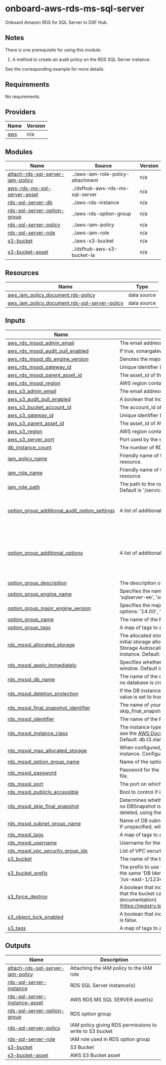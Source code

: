 # onboard-aws-rds-ms-sql-server
Onboard Amazon RDS for SQL Server to DSF Hub.

## Notes
There is one prerequisite for using this module:
1. A method to create an audit policy on the RDS SQL Server instance.

See the corresponding example for more details.
<!-- BEGIN_TF_DOCS -->
## Requirements

No requirements.

## Providers

| Name | Version |
|------|---------|
| <a name="provider_aws"></a> [aws](#provider\_aws) | n/a |

## Modules

| Name | Source | Version |
|------|--------|---------|
| <a name="module_attach-rds-sql-server-iam-policy"></a> [attach-rds-sql-server-iam-policy](#module\_attach-rds-sql-server-iam-policy) | ../aws-iam-role-policy-attachment | n/a |
| <a name="module_aws-rds-ms-sql-server-asset"></a> [aws-rds-ms-sql-server-asset](#module\_aws-rds-ms-sql-server-asset) | ../dsfhub-aws-rds-ms-sql-server | n/a |
| <a name="module_rds-sql-server-db"></a> [rds-sql-server-db](#module\_rds-sql-server-db) | ../aws-rds-instance | n/a |
| <a name="module_rds-sql-server-option-group"></a> [rds-sql-server-option-group](#module\_rds-sql-server-option-group) | ../aws-rds-option-group | n/a |
| <a name="module_rds-sql-server-policy"></a> [rds-sql-server-policy](#module\_rds-sql-server-policy) | ../aws-iam-policy | n/a |
| <a name="module_rds-sql-server-role"></a> [rds-sql-server-role](#module\_rds-sql-server-role) | ../aws-iam-role | n/a |
| <a name="module_s3-bucket"></a> [s3-bucket](#module\_s3-bucket) | ../aws-s3-bucket | n/a |
| <a name="module_s3-bucket-asset"></a> [s3-bucket-asset](#module\_s3-bucket-asset) | ../dsfhub-aws-s3-bucket-la | n/a |

## Resources

| Name | Type |
|------|------|
| [aws_iam_policy_document.rds-policy](https://registry.terraform.io/providers/hashicorp/aws/latest/docs/data-sources/iam_policy_document) | data source |
| [aws_iam_policy_document.rds-sql-server-policy](https://registry.terraform.io/providers/hashicorp/aws/latest/docs/data-sources/iam_policy_document) | data source |

## Inputs

| Name | Description | Type | Default | Required |
|------|-------------|------|---------|:--------:|
| <a name="input_aws_rds_mssql_admin_email"></a> [aws\_rds\_mssql\_admin\_email](#input\_aws\_rds\_mssql\_admin\_email) | The email address to notify about this asset. | `string` | n/a | yes |
| <a name="input_aws_rds_mssql_audit_pull_enabled"></a> [aws\_rds\_mssql\_audit\_pull\_enabled](#input\_aws\_rds\_mssql\_audit\_pull\_enabled) | If true, sonargateway will collect the audit logs for this system if it can. Default is false. | `bool` | `false` | no |
| <a name="input_aws_rds_mssql_db_engine_version"></a> [aws\_rds\_mssql\_db\_engine\_version](#input\_aws\_rds\_mssql\_db\_engine\_version) | Denotes the major version of the asset, e.g. 2017 or 2019. | `string` | `null` | no |
| <a name="input_aws_rds_mssql_gateway_id"></a> [aws\_rds\_mssql\_gateway\_id](#input\_aws\_rds\_mssql\_gateway\_id) | Unique identifier (UID) attached to the jSonar machine controlling the asset | `string` | n/a | yes |
| <a name="input_aws_rds_mssql_parent_asset_id"></a> [aws\_rds\_mssql\_parent\_asset\_id](#input\_aws\_rds\_mssql\_parent\_asset\_id) | The asset\_id of the AWS cloud account that contains this asset. | `string` | `null` | no |
| <a name="input_aws_rds_mssql_region"></a> [aws\_rds\_mssql\_region](#input\_aws\_rds\_mssql\_region) | AWS region containing the instance. | `string` | `null` | no |
| <a name="input_aws_s3_admin_email"></a> [aws\_s3\_admin\_email](#input\_aws\_s3\_admin\_email) | The email address to notify about the S3 asset. | `string` | n/a | yes |
| <a name="input_aws_s3_audit_pull_enabled"></a> [aws\_s3\_audit\_pull\_enabled](#input\_aws\_s3\_audit\_pull\_enabled) | A boolean that indicates whether the asset should be audited. Default is true. | `bool` | `true` | no |
| <a name="input_aws_s3_bucket_account_id"></a> [aws\_s3\_bucket\_account\_id](#input\_aws\_s3\_bucket\_account\_id) | The account\_id of the bucket owner | `string` | `null` | no |
| <a name="input_aws_s3_gateway_id"></a> [aws\_s3\_gateway\_id](#input\_aws\_s3\_gateway\_id) | Unique identifier (UID) attached to the jSonar machine controlling the S3 asset | `string` | n/a | yes |
| <a name="input_aws_s3_parent_asset_id"></a> [aws\_s3\_parent\_asset\_id](#input\_aws\_s3\_parent\_asset\_id) | The asset\_id of AWS cloud account being used. | `string` | n/a | yes |
| <a name="input_aws_s3_region"></a> [aws\_s3\_region](#input\_aws\_s3\_region) | AWS region containing the S3 bucket. | `string` | n/a | yes |
| <a name="input_aws_s3_server_port"></a> [aws\_s3\_server\_port](#input\_aws\_s3\_server\_port) | Port used by the source server. Default: 443 | `number` | `443` | no |
| <a name="input_db_instance_count"></a> [db\_instance\_count](#input\_db\_instance\_count) | The number of RDS instances to create. Default is 1. | `number` | `1` | no |
| <a name="input_iam_policy_name"></a> [iam\_policy\_name](#input\_iam\_policy\_name) | Friendly name of the IAM policy that grants SQL Server access to write to an S3 bucket. Forces new resource. | `string` | `"tf_rds_mssql_s3_audit_policy"` | no |
| <a name="input_iam_role_name"></a> [iam\_role\_name](#input\_iam\_role\_name) | Friendly name of the IAM role that grants SQL Server access to write to an S3 bucket. Forces new resource. | `string` | `"tf_rds_mssql_s3_audit_role"` | no |
| <a name="input_iam_role_path"></a> [iam\_role\_path](#input\_iam\_role\_path) | The path to the role. For more information about paths, see IAM Identifiers in the IAM User Guide. Default is '/service-role/'. | `string` | `"/service-role/"` | no |
| <a name="input_option_group_additional_audit_option_settings"></a> [option\_group\_additional\_audit\_option\_settings](#input\_option\_group\_additional\_audit\_option\_settings) | A list of additional option settings to apply to the SQLSERVER\_AUDIT option group. | <pre>list(object({<br>    name  = string<br>    value = string<br>  }))</pre> | `[]` | no |
| <a name="input_option_group_additional_options"></a> [option\_group\_additional\_options](#input\_option\_group\_additional\_options) | A list of additional options to apply to this Option Group. | <pre>list(object({<br>    option_name = string<br>    option_settings = list(object({<br>      name  = string<br>      value = string<br>    }))<br>  }))</pre> | `[]` | no |
| <a name="input_option_group_description"></a> [option\_group\_description](#input\_option\_group\_description) | The description of the RDS option group. | `string` | `null` | no |
| <a name="input_option_group_engine_name"></a> [option\_group\_engine\_name](#input\_option\_group\_engine\_name) | Specifies the name of the engine that this option group should be associated with. Valid options: 'sqlserver-ee', 'sqlserver-ex', 'sqlserver-se', 'sqlserver-web'. | `string` | n/a | yes |
| <a name="input_option_group_major_engine_version"></a> [option\_group\_major\_engine\_version](#input\_option\_group\_major\_engine\_version) | Specifies the major version of the engine that this option group should be associated with. Supported options: '14.00', '15.00'. | `string` | n/a | yes |
| <a name="input_option_group_name"></a> [option\_group\_name](#input\_option\_group\_name) | The name of the RDS option group. | `string` | n/a | yes |
| <a name="input_option_group_tags"></a> [option\_group\_tags](#input\_option\_group\_tags) | A map of tags to assign to the resource. | `map(string)` | `null` | no |
| <a name="input_rds_mssql_allocated_storage"></a> [rds\_mssql\_allocated\_storage](#input\_rds\_mssql\_allocated\_storage) | The allocated storage in gibibytes. If max\_allocated\_storage is configured, this argument represents the initial storage allocation and differences from the configuration will be ignored automatically when Storage Autoscaling occurs. If replicate\_source\_db is set, the value is ignored during the creation of the instance. Default: 20. | `number` | `20` | no |
| <a name="input_rds_mssql_apply_immediately"></a> [rds\_mssql\_apply\_immediately](#input\_rds\_mssql\_apply\_immediately) | Specifies whether any database modifications are applied immediately, or during the next maintenance window. Default is true. | `bool` | `true` | no |
| <a name="input_rds_mssql_db_name"></a> [rds\_mssql\_db\_name](#input\_rds\_mssql\_db\_name) | The name of the database to create when the DB instance is created. If this parameter is not specified, no database is created in the DB instance. | `string` | `null` | no |
| <a name="input_rds_mssql_deletion_protection"></a> [rds\_mssql\_deletion\_protection](#input\_rds\_mssql\_deletion\_protection) | If the DB instance should have deletion protection enabled. The database can't be deleted when this value is set to true. Default is false. | `bool` | `false` | no |
| <a name="input_rds_mssql_final_snapshot_identifier"></a> [rds\_mssql\_final\_snapshot\_identifier](#input\_rds\_mssql\_final\_snapshot\_identifier) | The name of your final DB snapshot when this DB instance is deleted. Must be provided if skip\_final\_snapshot is set to false. | `string` | `null` | no |
| <a name="input_rds_mssql_identifier"></a> [rds\_mssql\_identifier](#input\_rds\_mssql\_identifier) | The name of the RDS instance. | `string` | n/a | yes |
| <a name="input_rds_mssql_instance_class"></a> [rds\_mssql\_instance\_class](#input\_rds\_mssql\_instance\_class) | The instance type of the RDS instance. For supported range of DB instance classes for RDS SQL Server, see the [AWS Docs](https://docs.aws.amazon.com/AmazonRDS/latest/UserGuide/CHAP_SQLServer.html#SQLServer.Concepts.General.InstanceClasses) or use the /`aws rds describe-orderable-db-instance-options/` CLI command. Default: db.t3.xlarge | `string` | `"db.t3.xlarge"` | no |
| <a name="input_rds_mssql_max_allocated_storage"></a> [rds\_mssql\_max\_allocated\_storage](#input\_rds\_mssql\_max\_allocated\_storage) | When configured, the upper limit to which Amazon RDS can automatically scale the storage of the DB instance. Configuring this will automatically ignore differences to allocated\_storage. | `number` | `null` | no |
| <a name="input_rds_mssql_option_group_name"></a> [rds\_mssql\_option\_group\_name](#input\_rds\_mssql\_option\_group\_name) | Name of the option group to associate with the RDS instance. | `string` | `null` | no |
| <a name="input_rds_mssql_password"></a> [rds\_mssql\_password](#input\_rds\_mssql\_password) | Password for the master DB user. Note that this may show up in logs, and it will be stored in the state file. | `string` | n/a | yes |
| <a name="input_rds_mssql_port"></a> [rds\_mssql\_port](#input\_rds\_mssql\_port) | The port on which the DB accepts connections. Default: 1433 | `number` | `1433` | no |
| <a name="input_rds_mssql_publicly_accessible"></a> [rds\_mssql\_publicly\_accessible](#input\_rds\_mssql\_publicly\_accessible) | Bool to control if instance is publicly accessible. Default is true. | `bool` | `true` | no |
| <a name="input_rds_mssql_skip_final_snapshot"></a> [rds\_mssql\_skip\_final\_snapshot](#input\_rds\_mssql\_skip\_final\_snapshot) | Determines whether a final DB snapshot is created before the DB instance is deleted. If true is specified, no DBSnapshot is created. If false is specified, a DB snapshot is created before the DB instance is deleted, using the value from final\_snapshot\_identifier. Default is true. | `bool` | `true` | no |
| <a name="input_rds_mssql_subnet_group_name"></a> [rds\_mssql\_subnet\_group\_name](#input\_rds\_mssql\_subnet\_group\_name) | Name of DB subnet group. DB instance will be created in the VPC associated with the DB subnet group. If unspecified, will be created in the default VPC, or in EC2 Classic, if available. | `string` | `null` | no |
| <a name="input_rds_mssql_tags"></a> [rds\_mssql\_tags](#input\_rds\_mssql\_tags) | A map of tags to assign to the RDS instance. | `map(string)` | `null` | no |
| <a name="input_rds_mssql_username"></a> [rds\_mssql\_username](#input\_rds\_mssql\_username) | Username for the master DB user. Default: 'admin'. | `string` | `"admin"` | no |
| <a name="input_rds_mssql_vpc_security_group_ids"></a> [rds\_mssql\_vpc\_security\_group\_ids](#input\_rds\_mssql\_vpc\_security\_group\_ids) | List of VPC security groups to associate. | `list(string)` | `null` | no |
| <a name="input_s3_bucket"></a> [s3\_bucket](#input\_s3\_bucket) | The name of the bucket. Must be lowercase and less than or equal to 63 characters in length. | `string` | n/a | yes |
| <a name="input_s3_bucket_prefix"></a> [s3\_bucket\_prefix](#input\_s3\_bucket\_prefix) | The prefix to use for the S3 bucket. Required when auditing multiple RDS SQL Server instances sharing the same 'DB Identifier' across various regions or AWS accounts. Format: '/region/account\_id', e.g. '/us-east-1/123456789012'. | `string` | `""` | no |
| <a name="input_s3_force_destroy"></a> [s3\_force\_destroy](#input\_s3\_force\_destroy) | A boolean that indicates all objects should be deleted from the bucket when the bucket is destroyed so that the bucket can be destroyed without error. Default is false. See more details in the (AWS Terraform documentation)[https://registry.terraform.io/providers/hashicorp/aws/latest/docs/resources/s3_bucket#force_destroy]. | `bool` | `false` | no |
| <a name="input_s3_object_lock_enabled"></a> [s3\_object\_lock\_enabled](#input\_s3\_object\_lock\_enabled) | A boolean that indicates whether this bucket should have an Object Lock configuration enabled. Default is false. | `bool` | `false` | no |
| <a name="input_s3_tags"></a> [s3\_tags](#input\_s3\_tags) | A map of tags to assign to the resource. | `map(string)` | `null` | no |

## Outputs

| Name | Description |
|------|-------------|
| <a name="output_attach-rds-sql-server-iam-policy"></a> [attach-rds-sql-server-iam-policy](#output\_attach-rds-sql-server-iam-policy) | Attaching the IAM policy to the IAM role |
| <a name="output_rds-sql-server-instance"></a> [rds-sql-server-instance](#output\_rds-sql-server-instance) | RDS SQL Server instance(s) |
| <a name="output_rds-sql-server-instance-asset"></a> [rds-sql-server-instance-asset](#output\_rds-sql-server-instance-asset) | AWS RDS MS SQL SERVER asset(s) |
| <a name="output_rds-sql-server-option-group"></a> [rds-sql-server-option-group](#output\_rds-sql-server-option-group) | RDS option group |
| <a name="output_rds-sql-server-policy"></a> [rds-sql-server-policy](#output\_rds-sql-server-policy) | IAM policy giving RDS permissions to write to S3 bucket |
| <a name="output_rds-sql-server-role"></a> [rds-sql-server-role](#output\_rds-sql-server-role) | IAM role used in RDS option group |
| <a name="output_s3-bucket"></a> [s3-bucket](#output\_s3-bucket) | S3 Bucket |
| <a name="output_s3-bucket-asset"></a> [s3-bucket-asset](#output\_s3-bucket-asset) | AWS S3 Bucket asset |
<!-- END_TF_DOCS -->